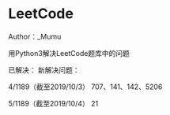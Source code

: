 # LeetCode

Author：_Mumu

用Python3解决LeetCode题库中的问题

已解决：                                               新解决问题：

4/1189（截至2019/10/3）            707、141、142、5206

5/1189（截至2019/10/4）            21